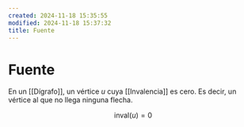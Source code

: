 ```yaml
---
created: 2024-11-18 15:35:55
modified: 2024-11-18 15:37:32
title: Fuente
---
```


# Fuente

En un [[Dígrafo]], un vértice $u$ cuya [[Invalencia]] es cero. Es decir, un vértice al que no llega ninguna flecha.

$$
\text{inval}(u) = 0
$$
